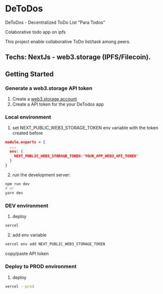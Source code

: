 # DeToDos
DeToDos - Decentralized ToDo List "Para Todos"

Colaborative todo app on ipfs 

This project enable collaborative ToDo list/task among peers.

Techs: NextJs - web3.storage (IPFS/Filecoin). 
---

## Getting Started

### Generate a web3.storage API token
1. Create a [web3.storage account](https://web3.storage/login/)
2. Create a API token for the your DeTodos app

### Local environment
1. set NEXT_PUBLIC_WEB3_STORAGE_TOKEN env variable with the token created before
```json
module.exports = {
  ...
  env: {
    NEXT_PUBLIC_WEB3_STORAGE_TOKEN:'YOUR_APP_WEB3_API_TOKEN'
  }
}
```
2. run the development server:

```bash
npm run dev
# or
yarn dev
```

### DEV environment
1. deploy
```bash
vercel
```
2. add env variable
```bash
vercel env add NEXT_PUBLIC_WEB3_STORAGE_TOKEN
```
copy/paste API token

### Deploy to PROD environment
1. deploy
```bash
vercel --prod
```
